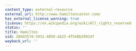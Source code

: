 ```yaml
---
content_type: external-resource
external_url: http://www.hamiltoncaster.com/
has_external_license_warning: true
license: https://en.wikipedia.org/wiki/All_rights_reserved
status: ''
title: Hamilton
uid: 20dd357d-5931-4050-ab25-4f548b299247
wayback_url: ''
---
```

